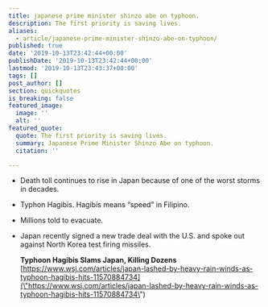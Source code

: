 ```yaml
---
title: japanese prime minister shinzo abe on typhoon.
description: The first priority is saving lives.
aliases:
  - article/japanese-prime-minister-shinzo-abe-on-typhoon/
published: true
date: '2019-10-13T23:42:44+00:00'
publishDate: '2019-10-13T23:42:44+00:00'
lastmod: '2019-10-13T23:43:37+00:00'
tags: []
post_author: []
section: quickquotes
is_breaking: false
featured_image:
  image: ''
  alt: ''
featured_quote:
  quote: The first priority is saving lives.
  summary: Japanese Prime Minister Shinzo Abe on typhoon.
  citation: ''

---
```

*   Death toll continues to rise in Japan because of one of the worst storms in decades.
*   Typhon Hagibis. Hagibis means “speed” in Filipino.
*   Millions told to evacuate.
*   Japan recently signed a new trade deal with the U.S. and spoke out against North Korea test firing missiles.
    
    **Typhoon Hagibis Slams Japan, Killing Dozens**  
    [https://www.wsj.com/articles/japan-lashed-by-heavy-rain-winds-as-typhoon-hagibis-hits-11570884734](\"https://www.wsj.com/articles/japan-lashed-by-heavy-rain-winds-as-typhoon-hagibis-hits-11570884734\")
